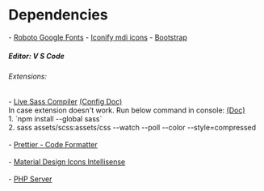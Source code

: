 <h1>Dependencies</h1>
- <a href="https://fonts.google.com/specimen/Roboto?query=roboto">Roboto Google Fonts</a>
- <a href="https://iconify.design/icon-sets/mdi/">Iconify mdi icons</a>
- <a href="https://getbootstrap.com/docs/5.0/getting-started/introduction/">Bootstrap</a>

<h5>Editor: V S Code</h5>
<h6>Extensions: </h6>
- <a href="https://marketplace.visualstudio.com/items?itemName=ritwickdey.live-sass">Live Sass Compiler</a> <a href="https://ritwickdey.github.io/vscode-live-sass-compiler/docs/settings.html">(Config Doc)</a> <br/>
In case extension doesn't work. Run below command in console: <a href="https://sass-lang.com/documentation/cli/dart-sass">(Doc)</a><br/>
1. `npm install --global sass` <br/>
2. sass assets/scss:assets/css --watch --poll --color --style=compressed <br/><br/>
- <a href="https://marketplace.visualstudio.com/items?itemName=esbenp.prettier-vscode">Prettier - Code Formatter</a><br/><br/>
- <a href="https://marketplace.visualstudio.com/items?itemName=lukas-tr.materialdesignicons-intellisense">Material Design Icons Intellisense</a><br/><br/>
- <a href="https://marketplace.visualstudio.com/items?itemName=brapifra.phpserver">PHP Server</a>

